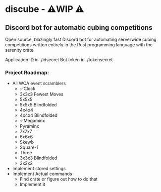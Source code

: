 # discube - ⚠️WIP ⚠️

## Discord bot for automatic cubing competitions

Open source, blazingly fast Discord bot for automating serverwide cubing competitions written entirely in the Rust programming language with the serenity crate.

Application ID in ./idsecret
Bot token in ./tokensecret

### Project Roadmap:
- All WCA event scramblers
    - ✅Clock
    - 3x3x3 Fewest Moves
    - 5x5x5
    - 5x5x5 Blindfolded 
    - 4x4x4
    - 4x4x4 Blindfolded 
    - ✅Megaminx
    - Pyraminx
    - 7x7x7
    - 6x6x6
    - Skewb
    - Square-1
    - Three
    - 3x3x3 Blindfolded 
    - 2x2x2
- Implement stored settings
- Implement Actual commands
    - Find crate or figure out how to do that
    - Implement it
